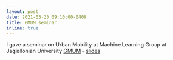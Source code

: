 ```yaml
---
layout: post
date: 2021-05-20 09:10:00-0400
title: GMUM seminar
inline: true
---
```


I gave a seminar on Urban Mobility at Machine Learning Group at Jagiellonian University [GMUM](http://www.gmum.net) - [slides](/./assets/pdf/GMUM.pdf)
